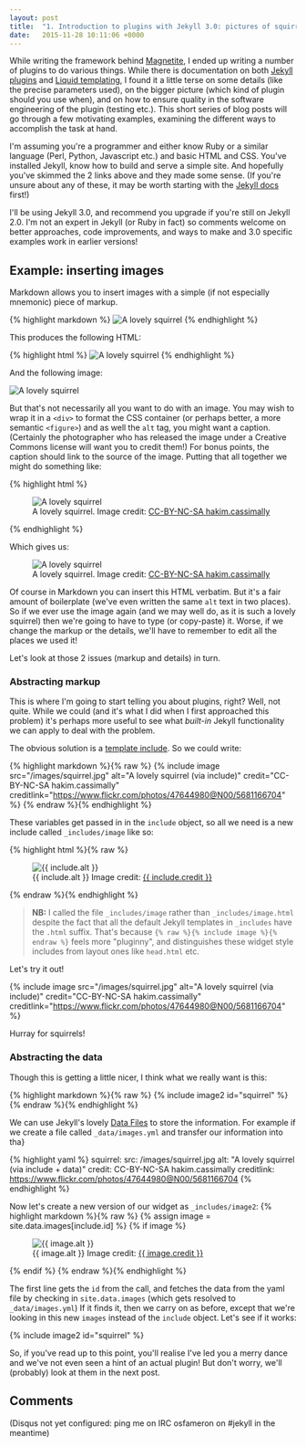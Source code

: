 ```yaml
---
layout: post
title:  "1. Introduction to plugins with Jekyll 3.0: pictures of squirrels"
date:   2015-11-28 10:11:06 +0000
---
```


While writing the framework behind [Magnetite][magnetite-book], I ended up writing a number of plugins to do various things.  While there is documentation on both
[Jekyll plugins][jekyllrb-plugins] and [Liquid templating][liquid-for-programmers], I found it a little terse on some details (like the precise parameters used), on the bigger picture (which kind of plugin should you use when), and on how to ensure quality in the software engineering of the plugin (testing etc.).  This short series of blog posts will go through a few motivating examples, examining the different ways to accomplish the task at hand.

I'm assuming you're a programmer and either know Ruby or a similar language (Perl, Python, Javascript etc.) and basic HTML and CSS.  You've installed Jekyll, know how to build and serve a simple site.  And hopefully you've skimmed the 2 links above and they made some sense.  (If you're unsure about any of these, it may be worth starting with the [Jekyll docs][jekyllrb-docs] first!) 

I'll be using Jekyll 3.0, and recommend you upgrade if you're still on Jekyll 2.0.  I'm not an expert in Jekyll (or Ruby in fact) so comments welcome on better approaches, code improvements, and ways to make and 3.0 specific examples work in earlier versions! 

## Example: inserting images

Markdown allows you to insert images with a simple (if not especially mnemonic) piece of markup.

{% highlight markdown %}
    ![A lovely squirrel](/images/squirrel.jpg)
{% endhighlight %}

This produces the following HTML:

{% highlight html %}
    <img alt="A lovely squirrel" src="/images/squirrel.jpg">
{% endhighlight %}

And the following image:

![A lovely squirrel](/images/squirrel.jpg)

But that's not necessarily all you want to do with an image.  You may wish to wrap it in a `<div>` to format the CSS container (or perhaps better, a more semantic `<figure>`) and as well the `alt` tag, you might want a caption.  (Certainly the photographer who has released the image under a Creative Commons license will want you to credit them!)  For bonus points, the caption should link to the source of the image.  Putting that all together we might do something like: 

{% highlight html %}
    <figure>
      <img alt="A lovely squirrel" src="/images/squirrel.jpg">
      <figcaption>
        A lovely squirrel.
        Image credit:
        <a href="https://www.flickr.com/photos/47644980@N00/5681166704">
           CC-BY-NC-SA hakim.cassimally
        </a>
      </figcaption>
    </figure>
{% endhighlight %}

Which gives us:

<figure>
  <img alt="A lovely squirrel" src="/images/squirrel.jpg">
  <figcaption>
    A lovely squirrel.
    Image credit:
    <a href="https://www.flickr.com/photos/47644980@N00/5681166704">
       CC-BY-NC-SA hakim.cassimally
    </a>
  </figcaption>
</figure>

Of course in Markdown you can insert this HTML verbatim.  But it's a fair amount of boilerplate (we've even written the same `alt` text in two places).  So if we ever use the image again (and we may well do, as it is such a lovely squirrel) then we're going to have to type (or copy-paste) it.  Worse, if we change the markup or the details, we'll have to remember to edit all the places we used it! 

Let's look at those 2 issues (markup and details) in turn.

### Abstracting markup

This is where I'm going to start telling you about plugins, right?  Well, not quite.  While we could (and it's what I did when I first approached this problem) it's perhaps more useful to see what *built-in* Jekyll functionality we can apply to deal with the problem.

The obvious solution is a [template include][jekyllrb-template-include]. So we could write:

{% highlight markdown %}{% raw %}
    {% include image src="/images/squirrel.jpg"
         alt="A lovely squirrel (via include)"
         credit="CC-BY-NC-SA hakim.cassimally"
         creditlink="https://www.flickr.com/photos/47644980@N00/5681166704" %}
{% endraw %}{% endhighlight %}

These variables get passed in in the `include` object, so all we need is a new include called `_includes/image` like so:

{% highlight html %}{% raw %}
    <figure>
     <img alt="{{ include.alt }}" src="{{ include.src }}">
     <figcaption>
       {{ include.alt }}
       Image credit:
       <a href="{{ include.creditlink }}">
         {{ include.credit }}
       </a>
     </figcaption>
   </figure>
{% endraw %}{% endhighlight %}

> **NB:** I called the file `_includes/image` rather than `_includes/image.html` despite the fact that all the default Jekyll templates in `_includes` have the `.html` suffix.  That's because `{% raw %}{% include image %}{% endraw %}` feels more "pluginny", and distinguishes these widget style includes from layout ones like `head.html` etc.

Let's try it out!

{% include image src="/images/squirrel.jpg"
  alt="A lovely squirrel (via include)"
  credit="CC-BY-NC-SA hakim.cassimally"
  creditlink="https://www.flickr.com/photos/47644980@N00/5681166704" %}

Hurray for squirrels!

### Abstracting the data

Though this is getting a little nicer, I think what we really want is this:

{% highlight markdown %}{% raw %}
    {% include image2 id="squirrel" %}
{% endraw %}{% endhighlight %}

We can use Jekyll's lovely [Data Files][jekyllrb-datafiles] to store the
information.  For example if we create a file called `_data/images.yml` and
transfer our information into tha}

{% highlight yaml %}
   squirrel:
     src: /images/squirrel.jpg
     alt: "A lovely squirrel (via include + data)"
     credit: CC-BY-NC-SA hakim.cassimally
     creditlink: https://www.flickr.com/photos/47644980@N00/5681166704
{% endhighlight %}

Now let's create a new version of our widget as `_includes/image2`:
{% highlight markdown %}{% raw %}
    {% assign image = site.data.images[include.id] %}
    {% if image %}
    <figure>
      <img alt="{{ image.alt }}" src="{{ image.src }}">
      <figcaption>
        {{ image.alt }}
        Image credit:
        <a href="{{ image.creditlink }}">
          {{ image.credit }}
        </a>
      </figcaption>
    </figure>
    {% endif %}
{% endraw %}{% endhighlight %}

The first line gets the `id` from the call, and fetches the data from the yaml file by checking in `site.data.images` (which gets resolved to `_data/images.yml`)  If it finds it, then we carry on as before, except that we're looking in this new `images` instead of the `include` object.  Let's see if it works:

{% include image2 id="squirrel" %}

So, if you've read up to this point, you'll realise I've led you a merry dance and we've not even seen a hint of an actual plugin!  But don't worry, we'll (probably) look at them in the next post.

## Comments

(Disqus not yet configured: ping me on IRC osfameron on #jekyll in the meantime)

[magnetite-book]: http://magnetite-book.com/
[jekyllrb-plugins]: http://jekyllrb.com/docs/plugins/
[liquid-for-programmers]: https://github.com/Shopify/liquid/wiki/Liquid-for-Programmers
[jekyllrb-template-include]: http://jekyllrb.com/docs/templates/#includes
[jekyllrb-datafiles]: http://jekyllrb.com/docs/datafiles/
[jekyllrb-docs]: http://jekyllrb.com/docs/home/
